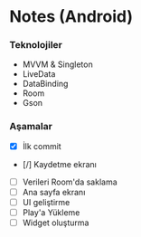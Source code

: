 # Notes (Android)

### Teknolojiler

- MVVM & Singleton
- LiveData
- DataBinding
- Room
- Gson


### Aşamalar
- [x] İlk commit
- [/] Kaydetme ekranı
- [ ] Verileri Room'da saklama
- [ ] Ana sayfa ekranı
- [ ] UI geliştirme
- [ ] Play'a Yükleme
- [ ] Widget oluşturma
